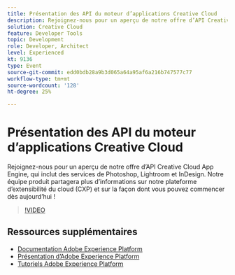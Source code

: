 ```yaml
---
title: Présentation des API du moteur d’applications Creative Cloud
description: Rejoignez-nous pour un aperçu de notre offre d’API Creative Cloud App Engine, qui inclut des services de Photoshop, Lightroom et InDesign. Notre équipe produit partagera plus d’informations sur notre plateforme d’extensibilité du cloud (CXP) et sur la façon dont vous pouvez commencer dès aujourd’hui !
solution: Creative Cloud
feature: Developer Tools
topic: Development
role: Developer, Architect
level: Experienced
kt: 9136
type: Event
source-git-commit: edd0bdb28a9b3d065a64a95af6a216b747577c77
workflow-type: tm+mt
source-wordcount: '128'
ht-degree: 25%

---
```


# Présentation des API du moteur d’applications Creative Cloud

Rejoignez-nous pour un aperçu de notre offre d’API Creative Cloud App Engine, qui inclut des services de Photoshop, Lightroom et InDesign. Notre équipe produit partagera plus d’informations sur notre plateforme d’extensibilité du cloud (CXP) et sur la façon dont vous pouvez commencer dès aujourd’hui !

>[!VIDEO](https://video.tv.adobe.com/v/337594/?quality=12&learn=on&hidetitle=true)

## Ressources supplémentaires

- [Documentation Adobe Experience Platform](https://experienceleague.adobe.com/docs/experience-platform.html?lang=fr)
- [Présentation d’Adobe Experience Platform](https://experienceleague.adobe.com/docs/experience-platform/landing/home.html?lang=fr)
- [Tutoriels Adobe Experience Platform](https://experienceleague.adobe.com/docs/platform-learn/tutorials/overview.html?lang=fr)
